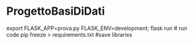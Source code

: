 # ProgettoBasiDiDati
export  FLASK_APP=prova.py FLASK_ENV=development; flask run # run code
pip freeze > requirements.txt #save libraries
